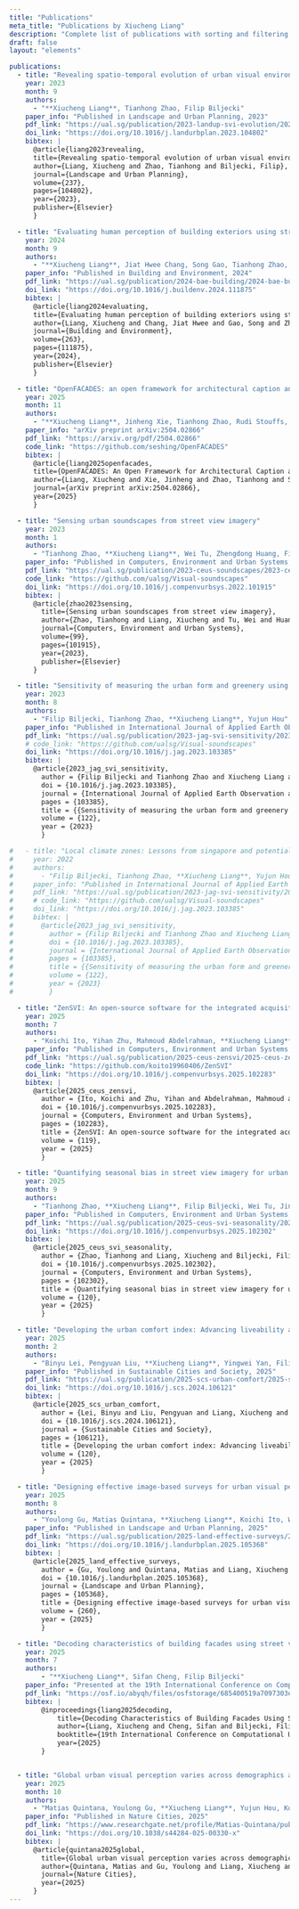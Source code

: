 ```yaml
---
title: "Publications"
meta_title: "Publications by Xiucheng Liang"
description: "Complete list of publications with sorting and filtering options"
draft: false
layout: "elements"

publications:
  - title: "Revealing spatio-temporal evolution of urban visual environments with street view imagery"
    year: 2023
    month: 9
    authors:
      - "**Xiucheng Liang**, Tianhong Zhao, Filip Biljecki"
    paper_info: "Published in Landscape and Urban Planning, 2023"
    pdf_link: "https://ual.sg/publication/2023-landup-svi-evolution/2023-landup-svi-evolution.pdf"
    doi_link: "https://doi.org/10.1016/j.landurbplan.2023.104802"
    bibtex: |
      @article{liang2023revealing,
      title={Revealing spatio-temporal evolution of urban visual environments with street view imagery},
      author={Liang, Xiucheng and Zhao, Tianhong and Biljecki, Filip},
      journal={Landscape and Urban Planning},
      volume={237},
      pages={104802},
      year={2023},
      publisher={Elsevier}
      }

  - title: "Evaluating human perception of building exteriors using street view imagery"
    year: 2024
    month: 9
    authors:
      - "**Xiucheng Liang**, Jiat Hwee Chang, Song Gao, Tianhong Zhao, Filip Biljecki"
    paper_info: "Published in Building and Environment, 2024"
    pdf_link: "https://ual.sg/publication/2024-bae-building/2024-bae-building.pdf"
    doi_link: "https://doi.org/10.1016/j.buildenv.2024.111875"
    bibtex: |
      @article{liang2024evaluating,
      title={Evaluating human perception of building exteriors using street view imagery},
      author={Liang, Xiucheng and Chang, Jiat Hwee and Gao, Song and Zhao, Tianhong and Biljecki, Filip},
      journal={Building and Environment},
      volume={263},
      pages={111875},
      year={2024},
      publisher={Elsevier}
      }

  - title: "OpenFACADES: an open framework for architectural caption and attribute data enrichment via street view imagery"
    year: 2025
    month: 11
    authors:
      - "**Xiucheng Liang**, Jinheng Xie, Tianhong Zhao, Rudi Stouffs, Filip Biljecki"
    paper_info: "arXiv preprint arXiv:2504.02866"
    pdf_link: "https://arxiv.org/pdf/2504.02866"    
    code_link: "https://github.com/seshing/OpenFACADES"
    bibtex: |
      @article{liang2025openfacades,
      title={OpenFACADES: An Open Framework for Architectural Caption and Attribute Data Enrichment via Street View Imagery},
      author={Liang, Xiucheng and Xie, Jinheng and Zhao, Tianhong and Stouffs, Rudi and Biljecki, Filip},
      journal={arXiv preprint arXiv:2504.02866},
      year={2025}
      }

  - title: "Sensing urban soundscapes from street view imagery"
    year: 2023
    month: 1
    authors:
      - "Tianhong Zhao, **Xiucheng Liang**, Wei Tu, Zhengdong Huang, Filip Biljecki"
    paper_info: "Published in Computers, Environment and Urban Systems, 2023"
    pdf_link: "https://ual.sg/publication/2023-ceus-soundscapes/2023-ceus-soundscapes.pdf"
    code_link: "https://github.com/ualsg/Visual-soundscapes"
    doi_link: "https://doi.org/10.1016/j.compenvurbsys.2022.101915"
    bibtex: |
      @article{zhao2023sensing,
        title={Sensing urban soundscapes from street view imagery},
        author={Zhao, Tianhong and Liang, Xiucheng and Tu, Wei and Huang, Zhengdong and Biljecki, Filip},
        journal={Computers, Environment and Urban Systems},
        volume={99},
        pages={101915},
        year={2023},
        publisher={Elsevier}
      }

  - title: "Sensitivity of measuring the urban form and greenery using street-level imagery: A comparative study of approaches and visual perspectives"
    year: 2023
    month: 8
    authors:
      - "Filip Biljecki, Tianhong Zhao, **Xiucheng Liang**, Yujun Hou"
    paper_info: "Published in International Journal of Applied Earth Observation and Geoinformation, 2023"
    pdf_link: "https://ual.sg/publication/2023-jag-svi-sensitivity/2023-jag-svi-sensitivity.pdf"
    # code_link: "https://github.com/ualsg/Visual-soundscapes"
    doi_link: "https://doi.org/10.1016/j.jag.2023.103385"
    bibtex: |
      @article{2023_jag_svi_sensitivity,
        author = {Filip Biljecki and Tianhong Zhao and Xiucheng Liang and Yujun Hou},
        doi = {10.1016/j.jag.2023.103385},
        journal = {International Journal of Applied Earth Observation and Geoinformation},
        pages = {103385},
        title = {{Sensitivity of measuring the urban form and greenery using street-level imagery: A comparative study of approaches and visual perspectives}},
        volume = {122},
        year = {2023}
        }

#   - title: "Local climate zones: Lessons from singapore and potential improvement with street view imagery"
#     year: 2022
#     authors:
#       - "Filip Biljecki, Tianhong Zhao, **Xiucheng Liang**, Yujun Hou"
#     paper_info: "Published in International Journal of Applied Earth Observation and Geoinformation, 2023"
#     pdf_link: "https://ual.sg/publication/2023-jag-svi-sensitivity/2023-jag-svi-sensitivity.pdf"
#     # code_link: "https://github.com/ualsg/Visual-soundscapes"
#     doi_link: "https://doi.org/10.1016/j.jag.2023.103385"
#     bibtex: |
#       @article{2023_jag_svi_sensitivity,
#         author = {Filip Biljecki and Tianhong Zhao and Xiucheng Liang and Yujun Hou},
#         doi = {10.1016/j.jag.2023.103385},
#         journal = {International Journal of Applied Earth Observation and Geoinformation},
#         pages = {103385},
#         title = {{Sensitivity of measuring the urban form and greenery using street-level imagery: A comparative study of approaches and visual perspectives}},
#         volume = {122},
#         year = {2023}
#         }

  - title: "ZenSVI: An open-source software for the integrated acquisition, processing and analysis of street view imagery towards scalable urban science"
    year: 2025
    month: 7
    authors:
      - "Koichi Ito, Yihan Zhu, Mahmoud Abdelrahman, **Xiucheng Liang**, Zicheng Fan, Yujun Hou, Tianhong Zhao, Rui Ma, Kunihiko Fujiwara, Jiani Ouyang, Matias Quintana, Filip Biljecki"
    paper_info: "Published in Computers, Environment and Urban Systems, 2025"
    pdf_link: "https://ual.sg/publication/2025-ceus-zensvi/2025-ceus-zensvi.pdf"
    code_link: "https://github.com/koito19960406/ZenSVI"
    doi_link: "https://doi.org/10.1016/j.compenvurbsys.2025.102283"
    bibtex: |
      @article{2025_ceus_zensvi,
        author = {Ito, Koichi and Zhu, Yihan and Abdelrahman, Mahmoud and Liang, Xiucheng and Fan, Zicheng and Hou, Yujun and Zhao, Tianhong and Ma, Rui and Fujiwara, Kunihiko and Ouyang, Jiani and Quintana, Matias and Biljecki, Filip},
        doi = {10.1016/j.compenvurbsys.2025.102283},
        journal = {Computers, Environment and Urban Systems},
        pages = {102283},
        title = {ZenSVI: An open-source software for the integrated acquisition, processing and analysis of street view imagery towards scalable urban science},
        volume = {119},
        year = {2025}
        }

  - title: "Quantifying seasonal bias in street view imagery for urban form assessment: A global analysis of 40 cities"
    year: 2025
    month: 9
    authors:
      - "Tianhong Zhao, **Xiucheng Liang**, Filip Biljecki, Wei Tu, Jinzhou Cao, Xiaojiang Li, Shengao Yi"
    paper_info: "Published in Computers, Environment and Urban Systems, 2025"
    pdf_link: "https://ual.sg/publication/2025-ceus-svi-seasonality/2025-ceus-svi-seasonality.pdf"
    doi_link: "https://doi.org/10.1016/j.compenvurbsys.2025.102302"
    bibtex: |
      @article{2025_ceus_svi_seasonality,
        author = {Zhao, Tianhong and Liang, Xiucheng and Biljecki, Filip and Tu, Wei and Cao, Jinzhou and Li, Xiaojiang and Yi, Shengao},
        doi = {10.1016/j.compenvurbsys.2025.102302},
        journal = {Computers, Environment and Urban Systems},
        pages = {102302},
        title = {Quantifying seasonal bias in street view imagery for urban form assessment: A global analysis of 40 cities},
        volume = {120},
        year = {2025}
        }

  - title: "Developing the urban comfort index: Advancing liveability analytics with a multidimensional approach and explainable artificial intelligence"
    year: 2025
    month: 2
    authors:
      - "Binyu Lei, Pengyuan Liu, **Xiucheng Liang**, Yingwei Yan, Filip Biljecki"
    paper_info: "Published in Sustainable Cities and Society, 2025"
    pdf_link: "https://ual.sg/publication/2025-scs-urban-comfort/2025-scs-urban-comfort.pdf"
    doi_link: "https://doi.org/10.1016/j.scs.2024.106121"
    bibtex: |
      @article{2025_scs_urban_comfort,
        author = {Lei, Binyu and Liu, Pengyuan and Liang, Xiucheng and Yan, Yingwei and Biljecki, Filip},
        doi = {10.1016/j.scs.2024.106121},
        journal = {Sustainable Cities and Society},
        pages = {106121},
        title = {Developing the urban comfort index: Advancing liveability analytics with a multidimensional approach and explainable artificial intelligence},
        volume = {120},
        year = {2025}
        }

  - title: "Designing effective image-based surveys for urban visual perception"
    year: 2025
    month: 8
    authors:
      - "Youlong Gu, Matias Quintana, **Xiucheng Liang**, Koichi Ito, Winston Yap, Filip Biljecki"
    paper_info: "Published in Landscape and Urban Planning, 2025"
    pdf_link: "https://ual.sg/publication/2025-land-effective-surveys/2025-land-effective-surveys.pdf"
    doi_link: "https://doi.org/10.1016/j.landurbplan.2025.105368"
    bibtex: |
      @article{2025_land_effective_surveys,
        author = {Gu, Youlong and Quintana, Matias and Liang, Xiucheng and Ito, Koichi and Yap, Winston and Biljecki, Filip},
        doi = {10.1016/j.landurbplan.2025.105368},
        journal = {Landscape and Urban Planning},
        pages = {105368},
        title = {Designing effective image-based surveys for urban visual perception},
        volume = {260},
        year = {2025}
        }

  - title: "Decoding characteristics of building facades using street view imagery and vision-language model"
    year: 2025
    month: 7
    authors:
        - "**Xiucheng Liang**, Sifan Cheng, Filip Biljecki"
    paper_info: "Presented at the 19th International Conference on Computational Urban Planning and Urban Management, 2025"
    pdf_link: "https://osf.io/abyqh/files/osfstorage/685400519a7097303ec89a95"
    bibtex: |
        @inproceedings{liang2025decoding,
            title={Decoding Characteristics of Building Facades Using Street View Imagery and Vision-Language Model},
            author={Liang, Xiucheng and Cheng, Sifan and Biljecki, Filip},
            booktitle={19th International Conference on Computational Urban Planning and Urban Management},
            year={2025}
        }


  - title: "Global urban visual perception varies across demographics and personalities"
    year: 2025
    month: 10
    authors:
      - "Matias Quintana, Youlong Gu, **Xiucheng Liang**, Yujun Hou, Koichi Ito, Yihan Zhu, Mahmoud Abdelrahman, Filip Biljecki"
    paper_info: "Published in Nature Cities, 2025"
    pdf_link: "https://www.researchgate.net/profile/Matias-Quintana/publication/391878067_Global_urban_visual_perception_varies_across_demographics_and_personalities/links/6879b2f67d202419e84d25d7/Global-urban-visual-perception-varies-across-demographics-and-personalities.pdf"
    doi_link: "https://doi.org/10.1038/s44284-025-00330-x"
    bibtex: |
      @article{quintana2025global,
        title={Global urban visual perception varies across demographics and personalities},
        author={Quintana, Matias and Gu, Youlong and Liang, Xiucheng and Hou, Yujun and Ito, Koichi and Zhu, Yihan and Abdelrahman, Mahmoud and Biljecki, Filip},
        journal={Nature Cities},
        year={2025}
      }
---
```

